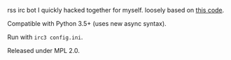 rss irc bot I quickly hacked together for myself. loosely based on [this code](https://github.com/mozilla/reviewbot).

Compatible with Python 3.5+ (uses new async syntax).

Run with `irc3 config.ini`.

Released under MPL 2.0.

